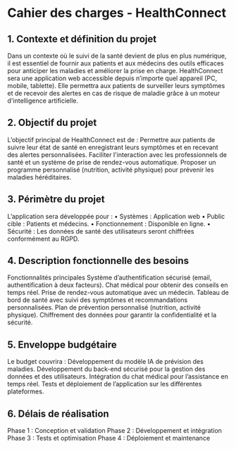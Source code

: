 # Cahier des charges - HealthConnect
## 1. Contexte et définition du projet
Dans un contexte où le suivi de la santé devient de plus en plus numérique, il est essentiel de fournir aux patients et aux médecins des outils efficaces pour anticiper les maladies et améliorer la prise en charge.
HealthConnect sera une application web accessible depuis n’importe quel appareil (PC, mobile, tablette). Elle permettra aux patients de surveiller leurs symptômes et de recevoir des alertes en cas de risque de maladie grâce à un moteur d'intelligence artificielle.
## 2. Objectif du projet
L’objectif principal de HealthConnect est de :
Permettre aux patients de suivre leur état de santé en enregistrant leurs symptômes et en recevant des alertes personnalisées.
Faciliter l'interaction avec les professionnels de santé et un système de prise de rendez-vous automatique.
Proposer un programme personnalisé (nutrition, activité physique) pour prévenir les maladies héréditaires.
## 3. Périmètre du projet
L’application sera développée pour :
•	Systèmes : Application web
•	Public cible : Patients et médecins.
•	Fonctionnement : Disponible en ligne.
•	Sécurité : Les données de santé des utilisateurs seront chiffrées conformément au RGPD.
## 4. Description fonctionnelle des besoins
Fonctionnalités principales
Système d’authentification sécurisé (email, authentification à deux facteurs).
Chat médical pour obtenir des conseils en temps réel.
Prise de rendez-vous automatique avec un médecin.
Tableau de bord de santé avec suivi des symptômes et recommandations personnalisées.
Plan de prévention personnalisé (nutrition, activité physique).
Chiffrement des données pour garantir la confidentialité et la sécurité.
 
## 5. Enveloppe budgétaire
Le budget couvrira :
Développement du modèle IA de prévision des maladies.
Développement du back-end sécurisé pour la gestion des données et des utilisateurs.
Intégration du chat médical pour l’assistance en temps réel.
Tests et déploiement de l’application sur les différentes plateformes.
## 6. Délais de réalisation
Phase 1 : Conception et validation 
Phase 2 : Développement et intégration 
Phase 3 : Tests et optimisation 
Phase 4 : Déploiement et maintenance 

